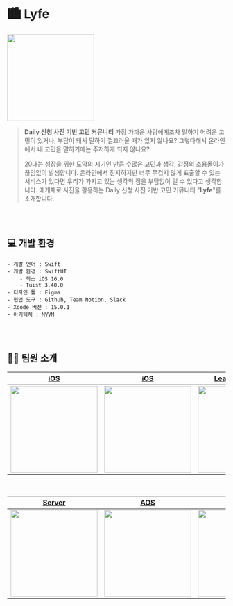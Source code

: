 # 🏙️ Lyfe
<img src = "https://avatars.githubusercontent.com/u/140504348?s=200&v=4" width = "200">

> **Daily 신청 사진 기반 고민 커뮤니티**
> 가장 가까운 사람에게조차 말하기 어려운 고민이 있거나, 부담이 돼서 말하기 껄끄러울 때가 있지 않나요?
> 그렇다해서 온라인에서 내 고민을 말하기에는 주저하게 되지 않나요?
> 
> 20대는 성장을 위한 도약의 시기인 만큼 수많은 고민과 생각, 감정의 소용돌이가 끊임없이 발생합니다.
> 온라인에서 진지하지만 너무 무겁지 않게 표출할 수 있는 서비스가 있다면 우리가 가지고 있는 생각의 짐을 부담없이 덜 수 있다고 생각합니다. 매개체로 사진을 활용하는 Daily 신청 사진 기반 고민 커뮤니티 "**Lyfe**"를 소개합니다.

<br>
<br>

## 💻  개발 환경
```
- 개발 언어 : Swift
- 개발 환경 : SwiftUI
    - 최소 iOS 16.0
    - Tuist 3.40.0
- 디자인 툴 : Figma
- 협업 도구 : Github, Team Notion, Slack
- Xcode 버전 : 15.0.1
- 아키텍처 : MVVM
```
<br>
<br>


## 🧑‍💻 팀원 소개

<div align="center">

| [iOS](https://github.com/syss220211) | [iOS](https://github.com/rainbow1106) | [Leader & Server](https://github.com/sectionr0) | [iOS](https://github.com/koserim) |
| :-----------------------------------: | :-----------------------------------: | :----------------------------------------: | :----------------------------------------: |
| <img src="https://avatars.githubusercontent.com/u/110394722?v=4" width="200"> | <img src="https://avatars.githubusercontent.com/u/6710386?v=4" width="200"> | <img src="https://avatars.githubusercontent.com/u/55054505?v=4" width="200"> | <img src="https://avatars.githubusercontent.com/u/37361629?v=4" width="200"> |

</div>

<br>

<div align="center">

| [Server](https://github.com/superkkj) | [AOS](https://github.com/JGeun) | [AOS](https://github.com/Moonsyn) |
| :-----------------------------------: | :------------------------------: | :------------------------------: |
| <img src="https://avatars.githubusercontent.com/u/16055117?v=4" width="200"> | <img src="https://avatars.githubusercontent.com/u/68798525?v=4" width="200"> | <img src="https://avatars.githubusercontent.com/u/46263514?v=4" width="200"> |

</div>
